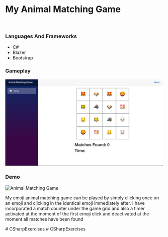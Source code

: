  <h1>My Animal Matching Game</h1>
 <br>
 
<h3>Languages And Frameworks</h3>
<ul>
  <li>C#</li>
  <li>Blazer</li>
  <li>Bootstrap</li>
</ul>

<h3>Gameplay</h3>
  <img src="AnimalMatchingGameScreenshot.png" height="275" width="500" alt="Animal Matching Game">
  <h3>Demo</h3>
  <img src="AnimalMatchingGame.gif" height="275" width="500" alt="Animal Matching Game">
<p>My emoji animal matching game can be played by simply clicking once on an emoji and clicking in the identical emoji immediately after. I have incorporated a match counter under the game grid and also a timer activated at the moment of the first emoji click and deactivated at the moment all matches have been found</p>
# CSharpExercises
# CSharpExercises
